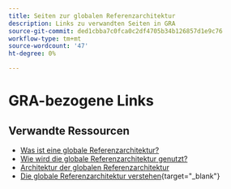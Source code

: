 ```yaml
---
title: Seiten zur globalen Referenzarchitektur
description: Links zu verwandten Seiten in GRA
source-git-commit: ded1cbba7c0fca0c2df4705b34b126857d1e9c76
workflow-type: tm+mt
source-wordcount: '47'
ht-degree: 0%

---
```


# GRA-bezogene Links

## Verwandte Ressourcen

* [Was ist eine globale Referenzarchitektur?](../global-reference-architecture/what-is-global-reference-architecture.md)
* [Wie wird die globale Referenzarchitektur genutzt?](../global-reference-architecture/how-do-you-leverage-global-reference-architecture.md)
* [Architektur der globalen Referenzarchitektur](../global-reference-architecture/how-do-you-architect-global-reference-architecture.md)
* [Die globale Referenzarchitektur verstehen](https://experienceleague.adobe.com/docs/commerce-operations/implementation-playbook/architecture/global-reference-architecture/overview.html){target="_blank"}
